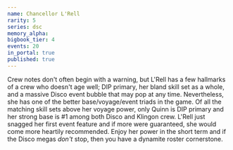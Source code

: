 ```yaml
---
name: Chancellor L'Rell
rarity: 5
series: dsc
memory_alpha:
bigbook_tier: 4
events: 20
in_portal: true
published: true
---
```


Crew notes don't often begin with a warning, but L'Rell has a few hallmarks of a crew who doesn't age well; DIP primary, her bland skill set as a whole, and a massive Disco event bubble that may pop at any time. Nevertheless, she has one of the better base/voyage/event triads in the game. Of all the matching skill sets above her voyage power, only Quinn is DIP primary and her strong base is #1 among both Disco and Klingon crew. L'Rell just snagged her first event feature and if more were guaranteed, she would come more heartily recommended. Enjoy her power in the short term and if the Disco megas _don't_ stop, then you have a dynamite roster cornerstone.
